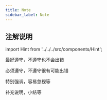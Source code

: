 ```yaml
---
title: Note
sidebar_label: Note
---
```


## 注解说明

import Hint from '../../../src/components/Hint';

<Hint type="best">最好遵守，不遵守也不会出错</Hint>

<Hint type="must">必须遵守，不遵守很有可能出错</Hint>

<Hint type="warning">特别强调，容易忽视等</Hint>

<Hint type="tip">补充说明，小结等</Hint>
